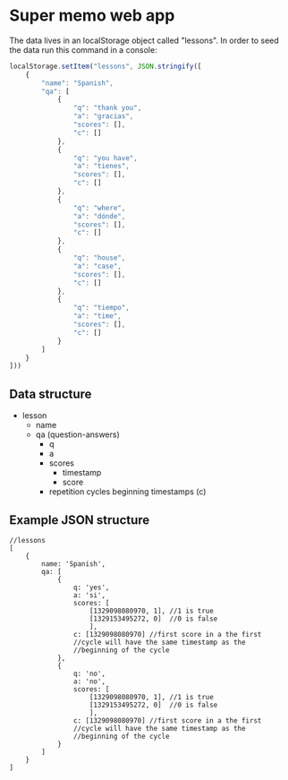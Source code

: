 Super memo web app
==================

The data lives in an localStorage object called "lessons".
In order to seed the data run this command in a console:

```js
localStorage.setItem("lessons", JSON.stringify([
    {
        "name": "Spanish",
        "qa": [
            {
                "q": "thank you",
                "a": "gracias",
                "scores": [],
                "c": []
            },
            {
                "q": "you have",
                "a": "tienes",
                "scores": [],
                "c": []
            },
            {
                "q": "where",
                "a": "dónde",
                "scores": [],
                "c": []
            },
            {
                "q": "house",
                "a": "case",
                "scores": [],
                "c": []
            },
            {
                "q": "tiempo",
                "a": "time",
                "scores": [],
                "c": []
            }
        ]
    }
]))
```

Data structure
--------------

+ lesson
    + name
    + qa (question-answers)
        + q
        + a
        + scores
            + timestamp
            + score
        + repetition cycles beginning timestamps (c)
        
Example JSON structure
----------------------
    
    //lessons
    [
        {
            name: 'Spanish',
            qa: [
                {
                    q: 'yes',
                    a: 'si',
                    scores: [
                        [1329098080970, 1], //1 is true
                        [1329153495272, 0]  //0 is false
                        ],
                    c: [1329098080970] //first score in a the first
                    //cycle will have the same timestamp as the
                    //beginning of the cycle
                },
                {
                    q: 'no',
                    a: 'no',
                    scores: [
                        [1329098080970, 1], //1 is true
                        [1329153495272, 0]  //0 is false
                        ],
                    c: [1329098080970] //first score in a the first
                    //cycle will have the same timestamp as the
                    //beginning of the cycle
                }
            ]
        }
    ]
